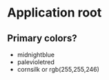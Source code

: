 # Application root

## Primary colors?

* midnightblue
* palevioletred
* cornsilk or rgb(255,255,246)
